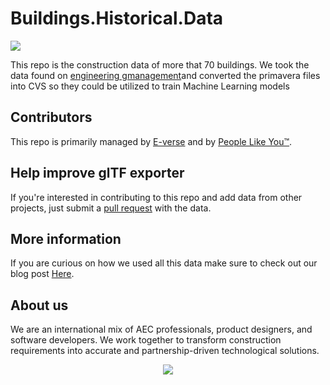 # Buildings.Historical.Data

[<img src="https://s3.amazonaws.com/everse.assets/GithubReadme/BuildingsDataSets.png">](https://github.com/EverseDevelopment/Buildings.Historical.Data/wiki)
<br/>


This repo is the construction data of more that 70 buildings. We took the data found on [engineering gmanagement](https://www.engineeringmanagement.info/2019/10/70-schedules-for-various-construction.html)and converted the primavera files into CVS so they could be utilized to train Machine Learning models </h3>
<br/>
 
## Contributors
This repo is primarily managed by [E-verse](https://www.e-verse.com/) and by [People Like You™](https://github.com/EverseDevelopment/Buildings.Historical.Data/pulse).

## Help improve glTF exporter
If you're interested in contributing to this repo and add data from other projects, just submit a [pull request](https://github.com/EverseDevelopment/Buildings.Historical.Data/pulls) with the data.

## More information
If you are curious on how we used all this data make sure to check out our blog post [Here](https://e-verse.com/blog-articles/).

## About us ##

We are an international mix of AEC professionals, product designers, and software developers. We work together to transform construction requirements into accurate and partnership-driven technological solutions.

<p align="center" width="100%">
    <a href="https://www.e-verse.com/">
    <img src="https://s3.amazonaws.com/everse.assets/GithubReadme/e-verse_logo_no+slogan.jpg" align="center">
    </a>
</p>
